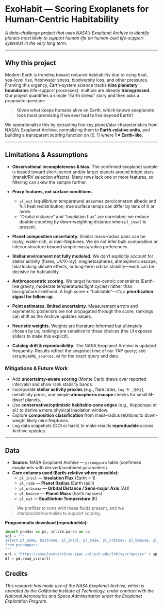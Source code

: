 # ExoHabit — Scoring Exoplanets for Human-Centric Habitability

*A data-challenge project that uses NASA’s Exoplanet Archive to identify planets most likely to support human life (or human-built life-support systems) in the very long term.*

---

## Why this project

Modern Earth is trending toward reduced habitability due to rising heat, sea-level rise, freshwater stress, biodiversity loss, and other pressures. Framing this urgency, Earth-system science tracks **nine planetary boundaries** (life-support processes); multiple are already **transgressed**. Our project quantifies a simple “Earth stress” story and then asks a pragmatic question:

> **Given what keeps humans alive on Earth, which known exoplanets look most promising if we ever had to live beyond Earth?**

We operationalize this by extracting five key planet/star characteristics from NASA’s Exoplanet Archive, normalizing them to **Earth-relative units**, and building a transparent scoring function on \[0, 1\] where **1 ≈ Earth-like**.

---
## Limitations & Assumptions

- **Observational incompleteness & bias.** The confirmed exoplanet sample is biased toward short-period and/or larger planets around bright stars (transit/RV selection effects). Many rows lack one or more features, so filtering can skew the sample further.

- **Proxy features, not surface conditions.**  
  - `pl_eqt` (equilibrium temperature) assumes zero/constant albedo and full heat redistribution; true surface temps can differ by tens of K or more.  
  - “Orbital distance” and “insolation flux” are correlated; we reduce double-counting by down-weighting distance when `pl_insol` is present.

- **Planet composition uncertainty.** Similar mass–radius pairs can be rocky, water-rich, or mini-Neptunes. We do not infer bulk composition or interior structure beyond simple mass/radius preferences.

- **Stellar environment not fully modeled.** We don’t explicitly account for stellar activity (flares, UV/X-ray), magnetospheres, atmospheric escape, tidal locking climate effects, or long-term orbital stability—each can be decisive for habitability.

- **Anthropocentric scoring.** We target human-centric constraints (Earth-like gravity, moderate temperatures/light cycles) rather than biosignature likelihood. A high score ≠ “habitable”—it’s a **prioritization signal for follow-up**.

- **Point estimates, limited uncertainty.** Measurement errors and asymmetric posteriors are not propagated through the score; rankings can shift as the Archive updates values.

- **Heuristic weights.** Weights are literature-informed but ultimately chosen by us; rankings are sensitive to these choices (the UI exposes sliders to make this explicit).

- **Catalog drift & reproducibility.** The NASA Exoplanet Archive is updated frequently. Results reflect the snapshot time of our TAP query; see `data/README_sources.md` for the exact query and date.

### Mitigations & Future Work

- Add **uncertainty-aware scoring** (Monte Carlo draws over reported intervals) and show rank stability bands.  
- Incorporate **stellar activity proxies** (e.g., flare rates, `log R'_{HK}`), metallicity priors, and simple **atmospheric escape** checks for small M-dwarf planets.  
- Use **conservative/optimistic habitable-zone edges** (e.g., Kopparapu et al.) to derive a more physical insolation window.  
- Explore **composition classification** from mass–radius relations to down-weight likely mini-Neptunes.  
- Log data snapshots (DOI or hash) to make results **reproducible** across Archive updates.

---
## Data

- **Source:** NASA Exoplanet Archive — `pscomppars` table (confirmed exoplanets with derived/combined parameters).
- **Core columns used (Earth-relative where possible):**
  - `pl_insol` — **Insolation Flux** (Earth = 1)
  - `pl_rade` — **Planet Radius** (Earth radii)
  - `pl_orbsmax` — **Orbital Distance / Semi-major Axis** (AU)
  - `pl_bmasse` — **Planet Mass** (Earth masses)
  - `pl_eqt` — **Equilibrium Temperature** (K)

> We prefilter to rows with these fields present, and we standardize/normalize to support scoring.

**Programmatic download (reproducible):**
```python
import pandas as pd, urllib.parse as up
sql = """
select pl_name, hostname, pl_insol, pl_rade, pl_orbsmax, pl_bmasse, pl_eqt
from pscomppars
"""
url = "https://exoplanetarchive.ipac.caltech.edu/TAP/sync?query=" + up.quote_plus(sql) + "&format=csv"
df = pd.read_csv(url)
```

## Credits
*This research has made use of the NASA Exoplanet Archive, which is operated by the California Institute of Technology, under contract with the National Aeronautics and Space Administration under the Exoplanet Exploration Program.*
